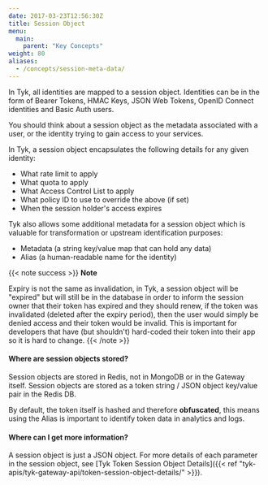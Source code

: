 ```yaml
---
date: 2017-03-23T12:56:30Z
title: Session Object
menu:
  main:
    parent: "Key Concepts"
weight: 80 
aliases:
  - /concepts/session-meta-data/
---
```


In Tyk, all identities are mapped to a session object. Identities can be in the form of Bearer Tokens, HMAC Keys, JSON Web Tokens, OpenID Connect identities and Basic Auth users.

You should think about a session object as the metadata associated with a user, or the identity trying to gain access to your services.

In Tyk, a session object encapsulates the following details for any given identity:

*   What rate limit to apply
*   What quota to apply
*   What Access Control List to apply
*   What policy ID to use to override the above (if set)
*   When the session holder's access expires

Tyk also allows some additional metadata for a session object which is valuable for transformation or upstream identification purposes:

*   Metadata (a string key/value map that can hold any data)
*   Alias (a human-readable name for the identity)

{{< note success >}}
**Note**  

Expiry is not the same as invalidation, in Tyk, a session object will be "expired" but will still be in the database in order to inform the session owner that their token has expired and they should renew, if the token was invalidated (deleted after the expiry period), then the user would simply be denied access and their token would be invalid. This is important for developers that have (but shouldn't) hard-coded their token into their app so it is hard to change.
{{< /note >}}


#### Where are session objects stored?

Session objects are stored in Redis, not in MongoDB or in the Gateway itself. Session objects are stored as a token string / JSON object key/value pair in the Redis DB.

By default, the token itself is hashed and therefore **obfuscated**, this means using the Alias is important to identify token data in analytics and logs.

#### Where can I get more information?

A session object is just a JSON object. For more details of each parameter in the session object, see [Tyk Token Session Object Details]({{< ref "tyk-apis/tyk-gateway-api/token-session-object-details/" >}}).
